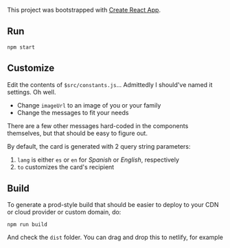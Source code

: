 This project was bootstrapped with [Create React App](https://github.com/facebook/create-react-app).

## Run

`npm start`

## Customize

Edit the contents of `$src/constants.js`... Admittedly I should've named it settings. Oh well.

- Change `imageUrl` to an image of you or your family
- Change the messages to fit your needs

There are a few other messages hard-coded in the components themselves, but that should be easy to figure out.

By default, the card is generated with 2 query string parameters:

1. `lang` is either `es` or `en` for _Spanish_ or _English_, respectively
2. `to` customizes the card's recipient

## Build

To generate a prod-style build that should be easier to deploy to your CDN or cloud provider or custom domain, do:

`npm run build`

And check the `dist` folder. You can drag and drop this to netlify, for example
